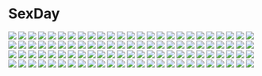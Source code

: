 # SexDay
![](https://konachan.com/jpeg/3afc4ff1b8608dbb304e908aa3f1809b/Konachan.com%20-%2067701%20carnelian%20para-sol%20yatabe_noa.jpg)
![](https://konachan.com/image/6a79aab7a79ebc1408a0018a8db346d8/Konachan.com%20-%2080587%20animal_ears%20blood%20flowers%20foxgirl%20gray_hair%20green_eyes%20katana%20moon%20petals%20sword%20weapon.jpg)
![](https://konachan.com/image/074ce1d8069e27c5250cb8abbb26c704/Konachan.com%20-%20203855%20animal%20clouds%20dog%20grass%20instrument%20jpeg_artifacts%20landscape%20night%20original%20rounin_%28amuza%29%20scenic%20silhouette%20sky%20stars%20violin%20water%20waterfall.jpg)
![](https://konachan.com/jpeg/f7f9ae4d62f4973cbaa3adea325aa4bc/Konachan.com%20-%20178044%20blue_hair%20dengeki_hime%20glace%20haneshiro_amane%20koishiki_manual%20long_hair%20no_bra%20panties%20purple_eyes%20saeki_nao%20scan%20underwear.jpg)
![](https://konachan.com/jpeg/b5c96149cd5184f1906803f739af91ae/Konachan.com%20-%20177425%20bikini%20boku_wa_tomodachi_ga_sukunai%20kashiwazaki_sena%20matsuryuu%20swimsuit%20white.jpg)
![](https://konachan.com/image/3a9f0add151cc28d84c7c9bc956c3fd5/Konachan.com%20-%2052995%20green_eyes%20hatsune_miku%20headphones%20short_hair%20vocaloid.jpg)
![](https://konachan.com/image/f97d736b50dab23f0c2539eeb1b6bd85/Konachan.com%20-%20160424%20breasts%20cleavage%20drag-on_dragoon%20flowers%20long_hair%20navel%20nopan%20pubic_hair%20purple_eyes%20shizumi_satou%20sword%20weapon%20white%20white_hair.jpg)
![](https://konachan.com/image/5c0cd63019ff914631176e8b7d225cb7/Konachan.com%20-%20267877%20aqua_eyes%20ass%20boots%20breasts%20dress%20nier%20nier%3A_automata%20panties%20short_hair%20sparrow_%28xici9527%29%20thighhighs%20torn_clothes%20underwear%20yorha_unit_no._2_type_b.jpg)
![](https://konachan.com/image/5f013b546434ce5482b67968ab16f3ba/Konachan.com%20-%20138582%20hatsune_miku%20hello_planet_%28vocaloid%29%20jpeg_artifacts%20sashimin%20vocaloid.jpg)
![](https://konachan.com/image/422e0e057d9fdcf24fcba4e3c2a74b84/Konachan.com%20-%2024420%20christmas%20keroro_gunsou%20sergeant_keroro.jpg)
![](https://konachan.com/image/4c6b712737e87678482fd4f7e9b8a5eb/Konachan.com%20-%20259599%20aliasing%20animal_ears%20aqua_eyes%20brown_hair%20chitetan%20dress%20gloves%20horns%20long_hair%20moon_al-mi%27raj%20shadowverse%20shorts%20thighhighs.jpg)
![](https://konachan.com/image/218a2b837eb48ad17f880059b69598e0/Konachan.com%20-%20161459%20breasts%20cleavage%20cum%20japanese_clothes%20red_eyes%20sany%20tagme.jpg)
![](https://konachan.com/jpeg/93e82c896df01625a39fc9fa1de8f6f8/Konachan.com%20-%20293786%20apple%20ayamy%20blue_eyes%20blue_hair%20blush%20bra%20food%20fruit%20headband%20natsuki_subaru%20open_shirt%20panties%20rem_%28re%3Azero%29%20short_hair%20underwear.jpg)
![](https://konachan.com/image/43ed975ee39cd3c8cdc4d6315cee4334/Konachan.com%20-%2044801%202girls%20flandre_scarlet%20fuji_hyorone%20moon%20remilia_scarlet%20touhou%20vampire%20wings.jpg)
![](https://konachan.com/image/ced8890728bd8a61b7822c8c6ea69460/Konachan.com%20-%20144540%20animal_ears%20blush%20brown_eyes%20brown_hair%20choker%20foxgirl%20heart%20long_hair%20original%20school_uniform%20tail%20usagihime.jpg)
![](https://konachan.com/image/08f727d60a8fac65216cfdc9cb8ea4e0/Konachan.com%20-%2049003%20akiyama_mio%20k-on%21%20kawasaki_kana.jpg)
![](https://konachan.com/image/e14b92caf73aae44d92c18066a8b988f/Konachan.com%20-%20277810%20aqua_eyes%20breasts%20dmm%20grand_harem%20gray_hair%20headdress%20japanese_clothes%20long_hair%20nipples%20pokachu%20see_through%20tattoo%20water%20wet%20yukata.jpg)
![](https://konachan.com/image/38a88f1d88d38903a3b28dfe0f8fcf0b/Konachan.com%20-%20186092%20hokoodo%20original.jpg)
![](https://konachan.com/image/fa42deac98e41ddd952a915f1ad81818/Konachan.com%20-%2056731%20shirogane_no_soleil%20sol_valkyrie%20tsurugi_hagane.jpg)
![](https://konachan.com/image/01b96833f8d39c56a9f6b8dcaee0d979/Konachan.com%20-%20228519%20armor%20ass%20blonde_hair%20boots%20breasts%20gloves%20green_eyes%20kaku-san-sei_million_arthur%20kkuem%20long_hair%20ponytail%20skirt%20sword%20techno_smith%20thighhighs%20weapon.jpg)
![](https://konachan.com/image/4f0ecec3ab6f485bc4b0bd6b845540a3/Konachan.com%20-%20130955%20dracu-riot%21%20drink%20food%20inamura_rio%20jpeg_artifacts%20kobuichi%20long_hair%20purple_hair%20waitress%20yuzusoft.jpg)
![](https://konachan.com/image/ff32566bb38dd3cc863f71fe1e131d94/Konachan.com%20-%20103721%20bow%20dress%20flowers%20idolmaster%20minase_iori%20ponnetsu%20thighhighs%20white.jpg)
![](https://konachan.com/image/64c7902344dd821a6819a1b752d3b69a/Konachan.com%20-%20101117%20blue_eyes%20brown_hair%20hayami_kyuuen%20makise_kurisu%20pantyhose%20skirt%20steins%3Bgate%20tie.jpg)
![](https://konachan.com/image/9c0ae155b053c413e96290b78ba05712/Konachan.com%20-%2016337%20alphonse_elric%20edward_elric%20fullmetal_alchemist.jpg)
![](https://konachan.com/image/6c25d6482a35f1ad6a1ecb0550e981fd/Konachan.com%20-%20166252%20blue_hair%20bow%20brown_eyes%20cirno%20dress%20fairy%20green_hair%20group%20gudabouzu%20navel%20red_eyes%20red_hair%20rumia%20short_hair%20swimsuit%20thighhighs%20touhou%20wings.jpg)
![](https://konachan.com/jpeg/b1b3ef27b7635ca333cc60238a754bed/Konachan.com%20-%20182527%20anthropomorphism%20ass%20breasts%20dress%20erect_nipples%20kantai_collection%20red_eyes%20seaport_hime%20skintight%20sodeya_itsuki%20torn_clothes%20white_hair.jpg)
![](https://konachan.com/jpeg/010095dd8d27b5f2c1566ed444f0fcdf/Konachan.com%20-%2031296%20higurashi_no_naku_koro_ni.jpg)
![](https://konachan.com/image/5f2592919d3a858f739e6920307ef7ef/Konachan.com%20-%20159736%20black_hair%20breasts%20cleavage%20flowers%20glasses%20kikivi%20original%20petals%20sword%20thighhighs%20weapon.jpg)
![](https://konachan.com/image/f79f1e27865a247b86d91fe980d85d8e/Konachan.com%20-%20213917%20anthropomorphism%20chain%20elbow_gloves%20gloves%20kantai_collection%20long_hair%20midway_hime%20nello_%28luminous_darkness%29%20red_eyes%20weapon%20white_hair.jpg)
![](https://konachan.com/image/c4d51a7dae9ef2aff4e76cacf7c6cc81/Konachan.com%20-%2039280%20tokiame%20touhou%20watatsuki_no_toyohime%20watatsuki_no_yorihime.jpg)
![](https://konachan.com/image/046b8ef03acdc7149302faa1391b74e0/Konachan.com%20-%20240075%20apple%20aqua_eyes%20blindfold%20book%20chibi%20debol%20emil%20food%20fruit%20glasses%20gray_hair%20group%20kaine%20male%20mask%20nier%20popol%20red_eyes%20red_hair%20robot%20white%20yonah.jpg)
![](https://konachan.com/image/0fb848653e5f96c16dafabe7e10553ba/Konachan.com%20-%2026620%20tagme.jpg)
![](https://konachan.com/image/50469e6f4ec83c773fc52276cebbf08e/Konachan.com%20-%20242634%20aoki_reika%20blonde_hair%20blue_hair%20boots%20green_hair%20group%20hino_akane%20kise_yayoi%20long_hair%20moon%20orange_hair%20ponytail%20precure%20thighhighs%20twintails.jpg)
![](https://konachan.com/image/397c2d5fb24526ab3dd435b7ca319be5/Konachan.com%20-%2099385%20artoria_pendragon_%28all%29%20blonde_hair%20blue_eyes%20butterfly%20dress%20fate_%28series%29%20fate_stay_night%20forest%20grass%20long_hair%20saber%20scenic%20skyt2%20tree.jpg)
![](https://konachan.com/image/2be42af636945b5905a7e398c1fa9131/Konachan.com%20-%20148756%202girls%20akemi_homura%20black_hair%20blackrabbitsoul%20dress%20drink%20food%20headband%20kaname_madoka%20mahou_shoujo_madoka_magica%20pink_hair%20ribbons%20ultimate_madoka.jpg)
![](https://konachan.com/image/161dc1c84dea2a37dbdda7e3ee71dcce/Konachan.com%20-%2015609%20mahou_shoujo_lyrical_nanoha%20panties%20takamachi_nanoha%20underwear.jpg)
![](https://konachan.com/image/29e076daa144dd98916b70e71d0ec231/Konachan.com%20-%20297372%20ass%20breasts%20cameltoe%20chocolate%20group%20izayoi_aki%20kneehighs%20mazaki_anzu%20open_shirt%20panties%20ribbons%20suzume_inui%20underwear%20yu-gi-oh%20yu-gi-oh_gx%20zaizen_aoi.jpg)
![](https://konachan.com/jpeg/9b17406bd2ed25c00afd4bfaba898655/Konachan.com%20-%2089833%20digimon.jpg)
![](https://konachan.com/jpeg/31e0cb36a61f9e24daf87533ccaf8aae/Konachan.com%20-%20149590%20game_cg%20hinomiya_ayari%20ko%7Echa%20witch%27s_garden%20yukimura_suzuno.jpg)
![](https://konachan.com/jpeg/89c2f1f03a33bc3e51c334d1ae167ca3/Konachan.com%20-%2050362%20bekkankou%20fortune_arterial%20japanese_clothes%20miko%20yuuki_haruna%20yuuki_kanade.jpg)
![](https://konachan.com/jpeg/01043e7fc636ce55436b218978535797/Konachan.com%20-%20116450%20book%20flandre_scarlet%20heart%20patchouli_knowledge%20remilia_scarlet%20touhou%20vampire%20white-brown.jpg)
![](https://konachan.com/image/9f0b83d20c72f84b0fb2b7d8908fec75/Konachan.com%20-%20102793%20cirno%20dress%20fairy%20hakurei_reimu%20japanese_clothes%20kirisame_marisa%20mifuru%20miko%20scenic%20sky%20touhou%20tree%20water%20wings%20witch.jpg)
![](https://konachan.com/jpeg/018f5733f0bc3321f19a9b8134bf3133/Konachan.com%20-%20211628%20anthropomorphism%20armor%20black_hair%20blood%20boots%20boyogo%20gloves%20horns%20kantai_collection%20light_cruiser_hime%20long_hair%20mask%20torn_clothes.jpg)
![](https://konachan.com/jpeg/03c6620e10dc1eb6ee23158fbcf02537/Konachan.com%20-%2083425%20animal_ears%20ati%20bicolored_eyes%20kia%20ooishi_ryuuko%20red%20sekien_no_inganock.jpg)
![](https://konachan.com/jpeg/f2f83a21363b9533b9443f1768227558/Konachan.com%20-%20247480%202girls%20aqua_hair%20blush%20fingering%20kotonoha_akane%20kotonoha_aoi%20long_hair%20nude%20pink_eyes%20pink_hair%20takeda_yukimura%20tears%20twins%20voiceroid%20wink%20yuri.jpg)
![](https://konachan.com/image/b118454ad78da2de43252ac0b5852ccd/Konachan.com%20-%2067928%20hatsune_miku%20kagamine_len%20kagamine_rin%20kaito%20male%20megurine_luka%20meiko%20twintails%20vocaloid.jpg)
![](https://konachan.com/jpeg/239fe6474ef4b600f617a5c427571911/Konachan.com%20-%20248963%20annin_doufu%20breasts%20brown_eyes%20elbow_gloves%20gloves%20group%20hamakawa_ayuna%20idolmaster%20instrument%20long_hair%20male%20piano%20pink_hair%20violin.jpg)
![](https://konachan.com/jpeg/410815315dfc6fa53b505a054fc6c476/Konachan.com%20-%2060239%20nagato_yuki%20suzumiya_haruhi_no_yuutsu.jpg)
![](https://konachan.com/image/a9fbc24c13369e7f62ab26820c475945/Konachan.com%20-%2099273%20blush%20breasts%20cum%20game_cg%20hinata_mutsuki%20matsuoka_kanade%20nipples%20panties%20penis%20pussy%20sex%20skyfish%20spread_legs%20uncensored%20underwear.jpg)
![](https://konachan.com/jpeg/3c2c1752be5dd1ba1e9e29c8c786fbc0/Konachan.com%20-%20238597%20bra%20breasts%20cleavage%20dark_skin%20erect_nipples%20game_cg%20green_eyes%20nipples%20nobushito%20pointed_ears%20purple_hair%20see_through%20thighhighs%20underwear.jpg)
![](https://konachan.com/image/90c8f3afbdc4ec64f0c01feb9821cbe6/Konachan.com%20-%20108980%20animal_ears%20ass%20bikini%20black_hair%20braids%20breasts%20brown_eyes%20brown_hair%20cleavage%20laguz%20long_hair%20sideboob%20swimsuit.jpg)
![](https://konachan.com/image/d948c465352981173378f44994c8773d/Konachan.com%20-%20296833%20cynd%20male%20mary_%28pokemon%29%20masaru_%28pokemon%29%20morpeko%20pokemon%20rookidee%20yamper.jpg)
![](https://konachan.com/jpeg/5ce172a781cda2c0db7307166abb636a/Konachan.com%20-%2069889%20black_hair%20blush%20brown_eyes%20headband%20short_hair%20to_aru_kagaku_no_railgun%20to_aru_majutsu_no_index%20uiharu_kazari%20vector.jpg)
![](https://konachan.com/image/134d35477a5e91113ab7896bea8183ac/Konachan.com%20-%20269914%20aqua_eyes%20aruma_jiki%20blush%20breasts%20cleavage%20cropped%20dark_skin%20green_eyes%20group%20long_hair%20miqo%27te%20navel%20pink_hair%20tail%20thighhighs%20twintails%20white_hair.jpg)
![](https://konachan.com/image/28c6bc2c8b9b693bda84353b3087418b/Konachan.com%20-%2023869%20all_male%20male%20naruto%20uchiha_itachi%20uchiha_sasuke.jpg)
![](https://konachan.com/image/bfd4608cac2e6799e6cba9d77ad75929/Konachan.com%20-%2025521%20excel%20excel_saga%20menchi%20rikdo_koshi%20white.jpg)
![](https://konachan.com/jpeg/1ec9caa6d73889bde5c52d285540fc41/Konachan.com%20-%20206993%20aqua_eyes%20bikini%20breasts%20cameltoe%20cleavage%20clouds%20game_cg%20group%20kujou_io%20mikeou%20navel%20ou_maika%20pink_hair%20ratifa%20red_eyes%20sky%20swimsuit%20twintails.jpg)
![](https://konachan.com/jpeg/4366da94ae575d6821ea965297045183/Konachan.com%20-%20237108%20abwan%20angel%20blue_eyes%20blush%20breasts%20cleavage%20cropped%20cross%20demon%20fang%20gloves%20gray_hair%20horns%20long_hair%20navel%20pink_eyes%20pink_hair%20skirt%20weapon%20wings.jpg)
![](https://konachan.com/image/9165bbe52e43c5195156d8e8a58e5c20/Konachan.com%20-%2043883%20tagme.jpg)
![](https://konachan.com/jpeg/e1920319f0d19a4509acc89b5ec4bda2/Konachan.com%20-%20151103%20botan_%28artist%29%20breasts%20brown_hair%20censored%20game_cg%20nipples%20nude%20omae_no_onna_o_netotteyaru%20sex%20takagi_shiori%20wet.jpg)
![](https://konachan.com/image/c8da7b840877e85c140dd50c2178c912/Konachan.com%20-%20219373%20ball%20bed%20black_hair%20fubuki_%28onepunch_man%29%20green_eyes%20japanese_clothes%20mitu_yang%20onepunch_man%20short_hair%20socks%20yukata.jpg)
![](https://konachan.com/image/eccb5470e66d351c88488774dfcaa65b/Konachan.com%20-%20143718%20alpha_%28alpha91%29%20brown_hair%20cropped%20long_hair%20original%20petals%20purple_eyes%20scan%20school_uniform.jpg)
![](https://konachan.com/jpeg/2c29af3b4c37e8998d3900239b2e6720/Konachan.com%20-%20194420%20blonde_hair%20blue_eyes%20blush%20breasts%20game_cg%20kagurazaka_namine%20koutaro%20skirt%20tropical_vacation%20twinkle%20urine.jpg)
![](https://konachan.com/image/5bd67430f40014a0426045fff2b580a5/Konachan.com%20-%20108321%20blonde_hair%20gray_eyes%20kagamine_rin%20long_hair%20vocaloid.jpg)
![](https://konachan.com/jpeg/618edd81e70138d4edf48c0b37b860e8/Konachan.com%20-%20218597%20aqua_hair%20ball%20barefoot%20bikini%20bow%20chibi%20cirno%20clouds%20drink%20fairy%20ponytail%20red_eyes%20sky%20sport%20swimsuit%20touhou%20tree%20umbrella%20water%20wings%20wristwear.jpg)
![](https://konachan.com/image/d33a24c1ae7227bbc6dc80179b384dd7/Konachan.com%20-%2010116%20jyuujyou_shion%20male%20miyanokouji_mizuho%20otome_wa_boku_ni_koishiteru%20trap.jpg)
![](https://konachan.com/image/ed449e926c88b4eb6d3347595279eb79/Konachan.com%20-%2036551%20kuhouin_murasaki%20kure-nai%20kurenai_shinkurou%20murakami_ginko%20muto_tamaki%20yamie.jpg)
![](https://konachan.com/jpeg/ad77797336126a1bc43c20fcc6684358/Konachan.com%20-%20114014%20coffee-kizoku%20cure_girl%20game_cg%20panties%20underwear%20water.jpg)
![](https://konachan.com/image/89bca6d8e1341b125e8b8ede6dbb1674/Konachan.com%20-%20115260%20aqua_eyes%20brown_hair%20kaeru314%20original%20purple_hair.jpg)
![](https://konachan.com/image/c263330711a60fd87e290f298b7c5995/Konachan.com%20-%20177106%20artoria_pendragon_%28all%29%20blonde_hair%20breasts%20cleavage%20dress%20fate_%28series%29%20fate_stay_night%20green_eyes%20namonashi%20ribbons%20saber.jpg)
![](https://konachan.com/image/94d1d6ce32e129a5d37423886bf3017d/Konachan.com%20-%2096703%20anthropomorphism%20axis_powers_hetalia%20belarus_%28hetalia%29%20rusuko.jpg)
![](https://konachan.com/jpeg/51bfb97cc3be2770df9257ce6c79ee2e/Konachan.com%20-%20274054%20b.c%20bikini%20braids%20dark_skin%20garter%20kizuna_akari%20long_hair%20shade%20swimsuit%20twintails%20vocaloid%20voiceroid%20white_hair.jpg)
![](https://konachan.com/image/43b8f6a3be61c095ca16d829cee49c01/Konachan.com%20-%20157911%20bandage%20black_hair%20bleach%20food%20fuura_kafuka%20group%20headphones%20ice_cream%20kimura_kaere%20kitsu_chiri%20komori_kiri%20kuroshitsuji%20naruto%20one_piece%20original.jpg)
![](https://konachan.com/jpeg/88ae7835628c0fce7187a03843375618/Konachan.com%20-%20239750%20aqua_eyes%20barefoot%20bikini%20blonde_hair%20bow%20breast_hold%20breasts%20cleavage%20long_hair%20navel%20original%20swimsuit%20tagme_%28artist%29%20white.jpg)
![](https://konachan.com/jpeg/c286d202f2d3baaa86f0f163c6f73a7b/Konachan.com%20-%20251761%20armor%20bikini%20blue_eyes%20blush%20cape%20elbow_gloves%20gloves%20gradient%20hayabusa%20headdress%20horns%20navel%20pink_hair%20pointed_ears%20swimsuit%20tail%20tattoo%20wink.jpg)
![](https://konachan.com/jpeg/6fc19810d39257ab51bfd4bdc14a710c/Konachan.com%20-%2067384%20animal_ears%20asakura_ryouko%20blue_eyes%20blue_hair%20bunny_ears%20bunnygirl%20knife%20long_hair%20pantyhose%20suzumiya_haruhi_no_yuutsu%20white.jpg)
![](https://konachan.com/image/5ebeac79f7730e20c784fa630df5e174/Konachan.com%20-%2027899%20code_geass%20kallen_stadtfeld.jpg)
![](https://konachan.com/jpeg/53b2675856e29afce9a5e801cd30445b/Konachan.com%20-%20219355%20aliasing%20breasts%20cleavage%20dark_skin%20ganesagi%20long_hair%20original%20purple_eyes%20twintails%20wings.jpg)
![](https://konachan.com/jpeg/7e6047cd015a4af0593acb5a8a13fa19/Konachan.com%20-%20230853%20fiodo%20luo_tianyi%20vocaloid%20vocaloid_china%20yan_he%20yuezheng_ling.jpg)
![](https://konachan.com/image/a62b195ce17edaa68d0c1036fee888a0/Konachan.com%20-%2057171%20aqua_eyes%20aqua_hair%20breasts%20elbow_gloves%20gloves%20hatsune_miku%20keepout%20space%20stars%20vocaloid%20wedding_attire.jpg)
![](https://konachan.com/image/bb8ba57cc0c0ad3029a6f3f2765db0a9/Konachan.com%20-%20112306%20astrid_zxes%20atelier_rorona%20cuderia_von_feuerbach%20kishida_mel%20lionela_heinze%20rororina_fryxell.jpg)
![](https://konachan.com/image/d1b6279533f72740c5efcc5e48c1f92b/Konachan.com%20-%20235092%20blush%20bra%20breasts%20brown_eyes%20censored%20gray_hair%20long_hair%20male%20navel%20nipples%20panties%20panty_pull%20penis%20pussy_juice%20sex%20spread_legs%20underwear%20wet.jpg)
![](https://konachan.com/image/3ab2f24b2ff446c9e36a6d3170fb9758/Konachan.com%20-%20118877%20aqua_eyes%20aqua_hair%20barefoot%20bikini%20hatsune_miku%20headphones%20shizuma_yoshinori%20swimsuit%20vocaloid%20water%20white.jpg)
![](https://konachan.com/image/79787edf30c16fcd138c63a7b1e85fa6/Konachan.com%20-%2017492%20vampire_hunter_d.jpg)
![](https://konachan.com/image/2208f33dade520f7acd642f3e30017a4/Konachan.com%20-%2040176%20loli%20louise_fran%C3%A7oise_le_blanc_de_la_valli%C3%A8re%20panties%20pink_hair%20see_through%20thighhighs%20underwear%20zero_no_tsukaima.jpg)
![](https://konachan.com/image/15e1a7c5be1e0fe24d59b4fcacc47176/Konachan.com%20-%20205078%20animal%20bird%20dragon%20fire%20gray_eyes%20horse%20original%20scenic%20serain%20tree%20water%20waterfall.jpg)
![](https://konachan.com/image/5043ca39fd837e69c379c6938c41ef2e/Konachan.com%20-%20170177%20akiyama_mio%20black_eyes%20black_hair%20dress%20elbow_gloves%20fujisaka_kuuki%20gloves%20hat%20k-on%21%20long_hair%20signed%20thighhighs.jpg)
![](https://konachan.com/image/4f8958f415d9900014413cee35b5d685/Konachan.com%20-%20290684%20aliasing%20anthropomorphism%20dress%20garter_belt%20girls_frontline%20kongbai%20long_hair%20panties%20red_eyes%20skirt_lift%20stockings%20tie%20twintails%20underwear.jpg)
![](https://konachan.com/image/f468216458ceba153f4b3dcb10d4b507/Konachan.com%20-%2062785%20hatsune_miku%20vocaloid.jpg)
![](https://konachan.com/jpeg/a66bd177e8f113aa414af9fa9abb6ee7/Konachan.com%20-%20209009%20bikini_top%20breasts%20cleavage%20eyepatch%20game_cg%20gun%20himeno_sena%20kimishima_ao%20kunimi_koutarou%20male%20open_shirt%20pirate%20thighhighs%20us%3Atrack%20weapon.jpg)
![](https://konachan.com/jpeg/aad8158815b290b5d36ac35f1e0d5747/Konachan.com%20-%20187026%20animal%20black_eyes%20black_hair%20blush%20breasts%20cat%20clouds%20coffee-kizoku%20cure_girl%20gym_uniform%20kunimura_kotone%20long_hair%20sky.jpg)
![](https://konachan.com/image/6b36e7e43d18813f3f4fd26d9157f326/Konachan.com%20-%20161051%20bikini%20hinata_yukari%20ichii_yui%20kojima_keisuke%20nonohara_yuzuko%20nyantype%20scan%20swimsuit%20yuyushiki.jpg)
![](https://konachan.com/image/26546655ccb8a659b12edfa6be0492a4/Konachan.com%20-%20162417%20blonde_hair%20blue_eyes%20breasts%20gun%20haganef%20mecha%20muv-luv%20muv-luv_alternative%20navel%20nipples%20stella_bremer%20thighhighs%20weapon.jpg)
![](https://konachan.com/jpeg/43cd18784d585727cb1098dabad9fc22/Konachan.com%20-%20220450%20card_captor_sakura%20kinomoto_sakura%20oka_%28a.m.%29.jpg)
![](https://konachan.com/image/97f3ac29d59b7f1c682867fe665879cf/Konachan.com%20-%20212327%20autumn%20boots%20collar%20dress%20forest%20foxgirl%20gloves%20group%20hat%20katana%20leaves%20long_hair%20mask%20miemia%20miko%20necklace%20original%20red_eyes%20sword%20tail%20tree%20weapon.jpg)
![](https://konachan.com/image/8f656192cc59fa2aa0c4af16a0ac9df1/Konachan.com%20-%20258622%20abubu%20anus%20ass%20black_hair%20blush%20breasts%20gloves%20gray_eyes%20navel%20nipples%20no_bra%20pussy%20see_through%20shirt_lift%20short_hair%20uncensored%20undressing.jpg)
![](https://konachan.com/image/6dd1b930fe341c1d0ebb62dfadb155d7/Konachan.com%20-%20175588%20animal_ears%20bicolored_eyes%20blue_eyes%20blue_hair%20close%20hujimogeo%20original%20snow%20white_hair.jpg)
![](https://konachan.com/jpeg/ac5b5ef90e5ed80e83980d8a2f5ad1d0/Konachan.com%20-%20239508%20bandage%20book%20cape%20glasses%20gloves%20group%20gun%20hat%20hoodie%20katana%20kimono%20loli%20mask%20necklace%20original%20ponytail%20red_eyes%20scar%20scarf%20staff%20sword%20weapon%20yukata.jpg)
![](https://konachan.com/jpeg/e68180e83fec20cf9ca2651e1df5c246/Konachan.com%20-%20192435%20animal_ears%20black_hair%20blue_eyes%20blush%20brown_eyes%20cat_smile%20catgirl%20choker%20long_hair%20neko_works%20nekopara%20original%20pink_hair%20sayori%20scan%20twintails.jpg)
![](https://konachan.com/image/22279e775e32c3395491cc7fa2480ccd/Konachan.com%20-%20126830%20animal_ears%20ass%20bodysuit%20dansa%20guilty_crown%20skintight%20tsugumi%20white.jpg)
